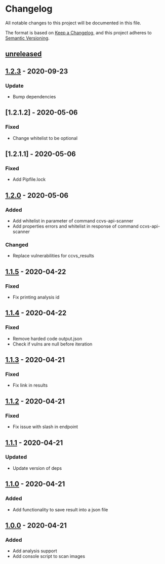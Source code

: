 # Changelog

All notable changes to this project will be documented in this file.

The format is based on [Keep a Changelog](https://keepachangelog.com/en/1.0.0/),
and this project adheres to [Semantic Versioning](https://semver.org/spec/v2.0.0.html).

## [unreleased]

## [1.2.3] - 2020-09-23

### Update

- Bump dependencies

## [1.2.1.2] - 2020-05-06

### Fixed

- Change whitelist to be optional

## [1.2.1.1] - 2020-05-06

### Fixed

- Add Pipfile.lock

## [1.2.0] - 2020-05-06

### Added

- Add whitelist in parameter of command ccvs-api-scanner
- Add properties errors and whitelist in response of command ccvs-api-scanner

### Changed

- Replace vulnerabilities for ccvs_results

## [1.1.5] - 2020-04-22

### Fixed

- Fix printing analysis id

## [1.1.4] - 2020-04-22

### Fixed

- Remove harded code output.json
- Check if vulns are null before iteration

## [1.1.3] - 2020-04-21

### Fixed

- Fix link in results

## [1.1.2] - 2020-04-21

### Fixed

- Fix issue with slash in endpoint

## [1.1.1] - 2020-04-21

### Updated

- Update version of deps

## [1.1.0] - 2020-04-21

### Added

- Add functionality to save result into a json file

## [1.0.0] - 2020-04-21

### Added

- Add analysis support
- Add console script to scan images

[unreleased]: https://github.com/william-Hill-Online/CCVS-API-Client/compare/v1.2.3...HEAD
[1.2.3]: https://github.com/william-Hill-Online/CCVS-API-Client/compare/1.2.0.2...v1.2.3
[1.2.0.2]: https://github.com/william-Hill-Online/CCVS-API-Client/compare/1.2.0.1...v1.2.0.2
[1.2.0.1]: https://github.com/william-Hill-Online/CCVS-API-Client/compare/v1.2.0...v1.2.0.1
[1.2.0]: https://github.com/william-Hill-Online/CCVS-API-Client/compare/v1.1.5...v1.2.0
[1.1.5]: https://github.com/william-Hill-Online/CCVS-API-Client/compare/v1.1.4...v1.1.5
[1.1.4]: https://github.com/william-Hill-Online/CCVS-API-Client/compare/v1.1.3...v1.1.4
[1.1.3]: https://github.com/william-Hill-Online/CCVS-API-Client/compare/v1.1.2...v1.1.3
[1.1.2]: https://github.com/william-Hill-Online/CCVS-API-Client/compare/v1.1.1...v1.1.2
[1.1.1]: https://github.com/william-Hill-Online/CCVS-API-Client/compare/v1.1.0...v1.1.1
[1.1.0]: https://github.com/william-Hill-Online/CCVS-API-Client/compare/v1.0.0...v1.1.0
[1.0.0]: https://github.com/william-Hill-Online/CCVS-API-Client/releases/tag/v1.0.0
